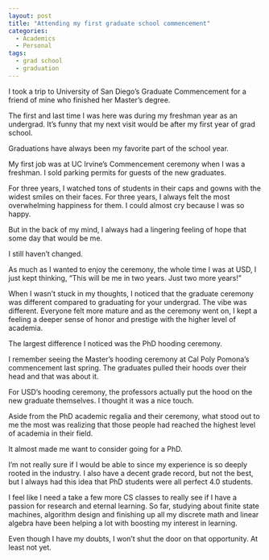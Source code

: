 ```yaml
---
layout: post
title: "Attending my first graduate school commencement"
categories:
  - Academics
  - Personal
tags:
  - grad school
  - graduation
---
```


I took a trip to University of San Diego’s Graduate Commencement for a friend of mine who finished her Master’s degree.

The first and last time I was here was during my freshman year as an undergrad. It’s funny that my next visit would be after my first year of grad school.

Graduations have always been my favorite part of the school year.

My first job was at UC Irvine’s Commencement ceremony when I was a freshman. I sold parking permits for guests of the new graduates.

For three years, I watched tons of students in their caps and gowns with the widest smiles on their faces. For three years, I always felt the most overwhelming happiness for them. I could almost cry because I was so happy.

But in the back of my mind, I always had a lingering feeling of hope that some day that would be me.

I still haven’t changed.

As much as I wanted to enjoy the ceremony, the whole time I was at USD, I just kept thinking, “This will be me in two years. Just two more years!”

When I wasn’t stuck in my thoughts, I noticed that the graduate ceremony was different compared to graduating for your undergrad. The vibe was different. Everyone felt more mature and as the ceremony went on, I kept a feeling a deeper sense of honor and prestige with the higher level of academia.

The largest difference I noticed was the PhD hooding ceremony.

I remember seeing the Master’s hooding ceremony at Cal Poly Pomona’s commencement last spring. The graduates pulled their hoods over their head and that was about it.

For USD’s hooding ceremony, the professors actually put the hood on the new graduate themselves. I thought it was a nice touch.

Aside from the PhD academic regalia and their ceremony, what stood out to me the most was realizing that those people had reached the highest level of academia in their field.

It almost made me want to consider going for a PhD.

I’m not really sure if I would be able to since my experience is so deeply rooted in the industry. I also have a decent grade record, but not the best, but I always had this idea that PhD students were all perfect 4.0 students.

I feel like I need a take a few more CS classes to really see if I have a passion for research and eternal learning. So far, studying about finite state machines, algorithm design and finishing up all my discrete math and linear algebra have been helping a lot with boosting my interest in learning.

Even though I have my doubts, I won’t shut the door on that opportunity. At least not yet.
